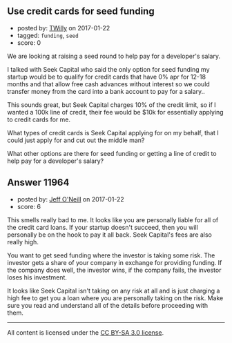 ## Use credit cards for seed funding

- posted by: [TWilly](https://stackexchange.com/users/2101901/twilly) on 2017-01-22
- tagged: `funding`, `seed`
- score: 0

We are looking at raising a seed round to help pay for a developer's salary.

I talked with Seek Capital who said the only option for seed funding my startup would be to qualify for credit cards that have 0% apr for 12-18 months and that allow free cash advances without interest so we could transfer money from the card into a bank account to pay for a salary..

This sounds great, but Seek Capital charges 10% of the credit limit, so if I wanted a 100k line of credit, their fee would be $10k for essentially applying to credit cards for me.

What types of credit cards is Seek Capital applying for on my behalf, that I could just apply for and cut out the middle man?

What other options are there for seed funding or getting a line of credit to help pay for a developer's salary?


## Answer 11964

- posted by: [Jeff O'Neill](https://stackexchange.com/users/46273/jeff-o-neill) on 2017-01-22
- score: 6

This smells really bad to me. It looks like you are personally liable for all of the credit card loans.  If your startup doesn't succeed, then you will personally be on the hook to pay it all back.  Seek Capital's fees are also really high.

You want to get seed funding where the investor is taking some risk.  The investor gets a share of your company in exchange for providing funding.  If the company does well, the investor wins, if the company fails, the investor loses his investment.

It looks like Seek Capital isn't taking on any risk at all and is just charging a high fee to get you a loan where you are personally taking on the risk.  Make sure you read and understand all of the details before proceeding with them.



---

All content is licensed under the [CC BY-SA 3.0 license](https://creativecommons.org/licenses/by-sa/3.0/).

